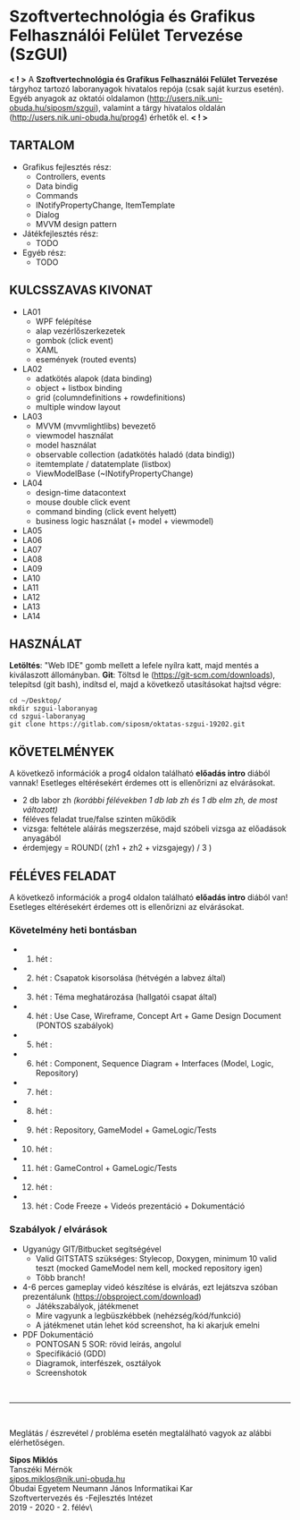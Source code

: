 # Szoftvertechnológia és Grafikus Felhasználói Felület Tervezése (SzGUI)

**< ! >**
A **Szoftvertechnológia és Grafikus Felhasználói Felület Tervezése** tárgyhoz tartozó laboranyagok hivatalos repója (csak saját kurzus esetén).
Egyéb anyagok az oktatói oldalamon (http://users.nik.uni-obuda.hu/siposm/szgui), valamint a tárgy hivatalos oldalán (http://users.nik.uni-obuda.hu/prog4) érhetők el.
**< ! >**

## TARTALOM
- Grafikus fejlesztés rész:
    - Controllers, events
    - Data bindig
    - Commands
    - INotifyPropertyChange, ItemTemplate
    - Dialog
	- MVVM design pattern
- Játékfejlesztés rész:
    - TODO
- Egyéb rész:
    - TODO
	
## KULCSSZAVAS KIVONAT
- LA01
	- WPF felépítése
	- alap vezérlőszerkezetek
	- gombok (click event)
	- XAML
	- események (routed events)
- LA02
	- adatkötés alapok (data binding)
	- object + listbox binding
	- grid (columndefinitions + rowdefinitions)
	- multiple window layout
- LA03
	- MVVM (mvvmlightlibs) bevezető
	- viewmodel használat
	- model használat
	- observable collection (adatkötés haladó (data bindig))
	- itemtemplate / datatemplate (listbox)
	- ViewModelBase (~INotifyPropertyChange)
- LA04
	- design-time datacontext
	- mouse double click event
	- command binding (click event helyett)
	- business logic használat (+ model + viewmodel)
- LA05
- LA06
- LA07
- LA08
- LA09
- LA10
- LA11
- LA12
- LA13
- LA14


## HASZNÁLAT
**Letöltés**: "Web IDE" gomb mellett a lefele nyílra katt, majd mentés a kiválaszott állományban. **Git**: Töltsd le (https://git-scm.com/downloads), telepítsd (git bash), indítsd el, majd a következő utasításokat hajtsd végre:
    
`cd ~/Desktop/`\
`mkdir szgui-laboranyag`\
`cd szgui-laboranyag`\
`git clone https://gitlab.com/siposm/oktatas-szgui-19202.git`

## KÖVETELMÉNYEK
A következő információk a prog4 oldalon található **előadás intro** diából vannak! Esetleges eltérésekért érdemes ott is ellenőrizni az elvárásokat.
- 2 db labor zh *(korábbi félévekben 1 db lab zh és 1 db elm zh, de most változott)*
- féléves feladat true/false szinten működik
- vizsga: feltétele aláírás megszerzése, majd szóbeli vizsga az előadások anyagából
- érdemjegy = ROUND( (zh1 + zh2 + vizsgajegy) / 3 )

## FÉLÉVES FELADAT
A következő információk a prog4 oldalon található **előadás intro** diából van! Esetleges eltérésekért érdemes ott is ellenőrizni az elvárásokat.

### Követelmény heti bontásban
-	01. hét	:	
-	02. hét	:	Csapatok kisorsolása (hétvégén a labvez által)
-	03. hét	:	Téma meghatározása (hallgatói csapat által)
-	04. hét	:	Use Case, Wireframe, Concept Art + Game Design Document (PONTOS szabályok)
-	05. hét	:	
-	06. hét	:	Component, Sequence Diagram + Interfaces (Model, Logic, Repository)
-	07. hét	:	
-	08. hét	:	
-	09. hét	:	Repository, GameModel + GameLogic/Tests
-	10. hét	:	
-	11. hét	:	GameControl + GameLogic/Tests
-	12. hét	:	
-	13. hét	:	Code Freeze + Videós prezentáció + Dokumentáció


### Szabályok / elvárások
- Ugyanúgy GIT/Bitbucket segítségével
    - Valid GITSTATS szükséges: Stylecop, Doxygen, minimum 10 valid teszt (mocked GameModel nem kell, mocked repository igen)
    - Több branch!
- 4-6 perces gameplay videó készítése is elvárás, ezt lejátszva szóban prezentálunk (https://obsproject.com/download)
    - Játékszabályok, játékmenet
    - Mire vagyunk a legbüszkébbek (nehézség/kód/funkció)
    - A játékmenet után lehet kód screenshot, ha ki akarjuk emelni
- PDF Dokumentáció
    - PONTOSAN 5 SOR: rövid leírás, angolul
    - Specifikáció (GDD)
    - Diagramok, interfészek, osztályok
    - Screenshotok



<br>

---
<br>

Meglátás / észrevétel / probléma esetén megtalálható vagyok az alábbi elérhetőségen.


**Sipos Miklós**\
Tanszéki Mérnök\
sipos.miklos@nik.uni-obuda.hu\
Óbudai Egyetem Neumann János Informatikai Kar\
Szoftvertervezés és -Fejlesztés Intézet\
2019 - 2020 - 2. félév\

